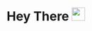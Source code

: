 <h1>Hey There
 <img src="https://media.giphy.com/media/hvRJCLFzcasrR4ia7z/giphy.gif" width="30px"/>
 </h1>

<!--
**Monique18/Monique18** is a ✨ _special_ ✨ repository because its `README.md` (this file) appears on your GitHub profile.

Here are some ideas to get you started:

- 🔭 I’m currently working on ...
- 🌱 I’m currently learning ...
- 👯 I’m looking to collaborate on ...
- 🤔 I’m looking for help with ...
- 💬 Ask me about ...
- 📫 How to reach me: ...
- 😄 Pronouns: ...
- ⚡ Fun fact: ...
-->
